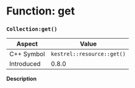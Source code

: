 
# Function: get
### `Collection:get()`

| Aspect | Value |
| --- | --- |
| C++ Symbol | `kestrel::resource::get()` |
| Introduced | 0.8.0 |

**Description**


